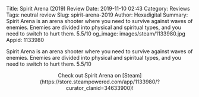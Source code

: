 Title: Spirit Arena (2019) Review
Date: 2019-11-10 02:43
Category: Reviews
Tags: neutral review
Slug: spirit-arena-2019
Author: Hexadigital
Summary: Spirit Arena is an arena shooter where you need to survive against waves of enemies. Enemies are divided into physical and spiritual types, and you need to switch to hurt them. 5.5/10
og_image: images/steam/1133980.jpg
Appid: 1133980

Spirit Arena is an arena shooter where you need to survive against waves of enemies. Enemies are divided into physical and spiritual types, and you need to switch to hurt them. 5.5/10

<center>Check out Spirit Arena on [Steam](https://store.steampowered.com/app/1133980/?curator_clanid=34633900)!</center>
